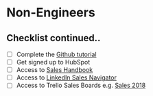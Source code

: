 # Non-Engineers

## Checklist continued..

* [ ] Complete the [Github tutorial](https://guides.github.com/activities/hello-world/)
* [ ] Get signed up to HubSpot
* [ ] Access to [Sales Handbook](https://github.com/madetech/sales-handbook)
* [ ] Access to [LinkedIn Sales Navigator](https://www.linkedin.com/sales/)
* [ ] Access to Trello Sales Boards e.g. [Sales 2018](https://trello.com/b/r2JnD6Nm/sales-2018)
